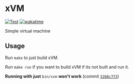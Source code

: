 # xVM
[![Test](https://github.com/noOne128/xVM/actions/workflows/test.yml/badge.svg)](https://github.com/noOne128/xVM/actions/workflows/test.yml)
[![wakatime](https://wakatime.com/badge/user/4e59b578-f9c8-4e4b-ac2e-4eac9482e85e/project/f2f1e487-ff97-4ddd-ad77-8e6aab1a53a6.svg)](https://wakatime.com/badge/user/4e59b578-f9c8-4e4b-ac2e-4eac9482e85e/project/f2f1e487-ff97-4ddd-ad77-8e6aab1a53a6)

Simple virtual machine

## Usage
Run ```make``` to just build xVM.

Run ```make run``` if you want to build xVM if its not built and run it.

**Running with just** ```bin/xvm``` **won't work** (commit [```3268c7f3```](https://github.com/no0ne228/xVM/commit/3268c7f3))
